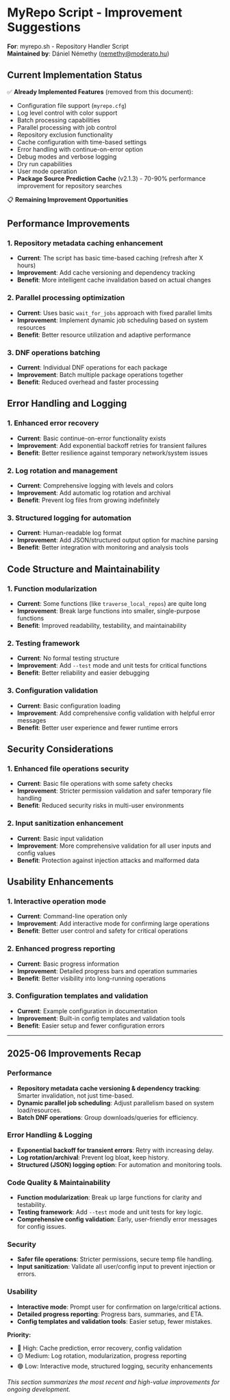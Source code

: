 # MyRepo Script - Improvement Suggestions

**For**: myrepo.sh - Repository Handler Script  
**Maintained by**: Dániel Némethy (nemethy@moderato.hu)

## Current Implementation Status

✅ **Already Implemented Features** (removed from this document):
- Configuration file support (`myrepo.cfg`)
- Log level control with color support
- Batch processing capabilities  
- Parallel processing with job control
- Repository exclusion functionality
- Cache configuration with time-based settings
- Error handling with continue-on-error option
- Debug modes and verbose logging
- Dry run capabilities
- User mode operation
- **Package Source Prediction Cache** (v2.1.3) - 70-90% performance improvement for repository searches

📋 **Remaining Improvement Opportunities**

## Performance Improvements

### 1. **Repository metadata caching enhancement**
   - **Current**: The script has basic time-based caching (refresh after X hours)
   - **Improvement**: Add cache versioning and dependency tracking
   - **Benefit**: More intelligent cache invalidation based on actual changes

### 2. **Parallel processing optimization**
   - **Current**: Uses basic `wait_for_jobs` approach with fixed parallel limits
   - **Improvement**: Implement dynamic job scheduling based on system resources
   - **Benefit**: Better resource utilization and adaptive performance

### 3. **DNF operations batching**
   - **Current**: Individual DNF operations for each package
   - **Improvement**: Batch multiple package operations together
   - **Benefit**: Reduced overhead and faster processing

## Error Handling and Logging

### 1. **Enhanced error recovery**
   - **Current**: Basic continue-on-error functionality exists
   - **Improvement**: Add exponential backoff retries for transient failures
   - **Benefit**: Better resilience against temporary network/system issues

### 2. **Log rotation and management**
   - **Current**: Comprehensive logging with levels and colors
   - **Improvement**: Add automatic log rotation and archival
   - **Benefit**: Prevent log files from growing indefinitely

### 3. **Structured logging for automation**
   - **Current**: Human-readable log format
   - **Improvement**: Add JSON/structured output option for machine parsing
   - **Benefit**: Better integration with monitoring and analysis tools

## Code Structure and Maintainability

### 1. **Function modularization**
   - **Current**: Some functions (like `traverse_local_repos`) are quite long
   - **Improvement**: Break large functions into smaller, single-purpose functions
   - **Benefit**: Improved readability, testability, and maintainability

### 2. **Testing framework**
   - **Current**: No formal testing structure
   - **Improvement**: Add `--test` mode and unit tests for critical functions
   - **Benefit**: Better reliability and easier debugging

### 3. **Configuration validation**
   - **Current**: Basic configuration loading
   - **Improvement**: Add comprehensive config validation with helpful error messages
   - **Benefit**: Better user experience and fewer runtime errors

## Security Considerations

### 1. **Enhanced file operations security**
   - **Current**: Basic file operations with some safety checks
   - **Improvement**: Stricter permission validation and safer temporary file handling
   - **Benefit**: Reduced security risks in multi-user environments

### 2. **Input sanitization enhancement**
   - **Current**: Basic input validation
   - **Improvement**: More comprehensive validation for all user inputs and config values
   - **Benefit**: Protection against injection attacks and malformed data

## Usability Enhancements

### 1. **Interactive operation mode**
   - **Current**: Command-line operation only
   - **Improvement**: Add interactive mode for confirming large operations
   - **Benefit**: Better user control and safety for critical operations

### 2. **Enhanced progress reporting**
   - **Current**: Basic progress information
   - **Improvement**: Detailed progress bars and operation summaries
   - **Benefit**: Better visibility into long-running operations

### 3. **Configuration templates and validation**
   - **Current**: Example configuration in documentation
   - **Improvement**: Built-in config templates and validation tools
   - **Benefit**: Easier setup and fewer configuration errors

---

## 2025-06 Improvements Recap

### Performance
- **Repository metadata cache versioning & dependency tracking**: Smarter invalidation, not just time-based.
- **Dynamic parallel job scheduling**: Adjust parallelism based on system load/resources.
- **Batch DNF operations**: Group downloads/queries for efficiency.

### Error Handling & Logging
- **Exponential backoff for transient errors**: Retry with increasing delay.
- **Log rotation/archival**: Prevent log bloat, keep history.
- **Structured (JSON) logging option**: For automation and monitoring tools.

### Code Quality & Maintainability
- **Function modularization**: Break up large functions for clarity and testability.
- **Testing framework**: Add `--test` mode and unit tests for key logic.
- **Comprehensive config validation**: Early, user-friendly error messages for config issues.

### Security
- **Safer file operations**: Stricter permissions, secure temp file handling.
- **Input sanitization**: Validate all user/config input to prevent injection or errors.

### Usability
- **Interactive mode**: Prompt user for confirmation on large/critical actions.
- **Detailed progress reporting**: Progress bars, summaries, and ETA.
- **Config templates and validation tools**: Easier setup, fewer mistakes.

**Priority:**
- 🔴 High: Cache prediction, error recovery, config validation
- 🟡 Medium: Log rotation, modularization, progress reporting
- 🟢 Low: Interactive mode, structured logging, security enhancements

*This section summarizes the most recent and high-value improvements for ongoing development.*

